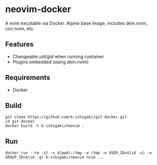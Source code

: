 # neovim-docker

A nvim excutable via Docker.
Alpine base image, includes dein.nvim, coc.nvim, etc.

## Features

 * Changeable uid/gid when running container
 * Plugins embedded (using dein.nvim)

## Requirements

 * Docker

## Build

```Shell
git clone https://github.com/k-ishigaki/git-docker.git
cd git-docker
docker build -t k-ishigaki/neovim .
```

## Run

```Shell
docker run --rm -it -v $(pwd):/tmp -w /tmp -e USER_ID=$(id -u) -e GROUP_ID=$(id -g) k-ishigaki/neovim nvim ...
```
